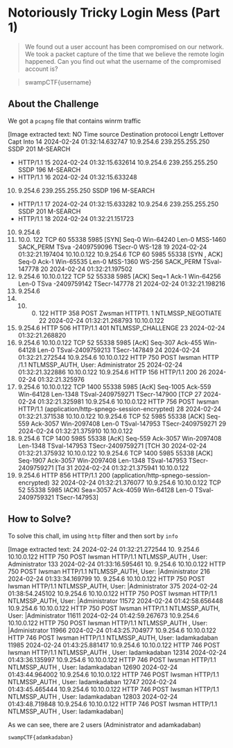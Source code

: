 # Notoriously Tricky Login Mess (Part 1)
> We found out a user account has been compromised on our network. We took a packet capture of the time that we believe the remote login happened. Can you find out what the username of the compromised account is?

> swampCTF{username}

## About the Challenge
We got a `pcapng` file that contains winrm traffic


[Image extracted text: NO
Time
source
Destination
protocoi
Lengtr
Lettover Capt
Into
14
2024-02-24 01:32:14.632747
10.9.254.6
239.255.255.250
SSDP
201
M-SEARCH
* HTTP/1.1
15
2024-02-24 01:32:15.632614
10.9.254.6
239.255.255.250
SSDP
196
M-SEARCH
* HTTP/1.1
16
2024-02-24 01:32:15.633248
10. 9.254.6
239.255.255.250
SSDP
196
M-SEARCH
* HTTP/1.1
17
2024-02-24 01:32:15.633282
10.9.254.6
239.255.255.250
SSDP
201
M-SEARCH
* HTTP/1.1
18
2024-02-24 01:32:21.151723
10. 9.254.6
10. 10.0. 122
TCP
60
55338
5985
[SYN]
Seq-0 Win-64240
Len-0 MSS-1460 SACK_PERM TSva -2409759096 TSecr-0 WS-128
19
2024-02-24
01:32:21.197404
10.10.0.122
10.9.254.6
TCP
60
5985
55338 [SYN ,
ACK]
Seq-0 Ack-1
Win-65535 Len-0 MSS-1360 WS-256 SACK_PERM TSval-147778
20
2024-02-24 01:32:21.197502
10. 9.254.6
10.10.0.122
TCP
52
55338
5985
[ACK]
Seq=1 Ack-1 Win-64256 Len-0 TSva -2409759142
TSecr-147778
21
2024-02-24 01:32:21.198216
10. 9.254.6
10. 10. 0. 122
HTTP
358
POST
Zwsman HTTPT1. 1
NTLMSSP_NEGOTIATE
22
2024-02-24 01:32:21.268793
10.10.0.122
10. 9.254.6
HTTP
506
HTTP/1.1 401
NTLMSSP_CHALLENGE
23
2024-02-24
01:32:21.268820
10. 9.254.6
10.10.0.122
TCP
52
55338
5985
[AcK]
Seq-307
Ack-455 Win-64128 Len-0 TSval-2409759213 TSecr-147849
24
2024-02-24 01:32:21.272544
10.9.254.6
10.10.0.122
HTTP
750
POST
Iwsman HTTP /1.1
NTLMSSP_AUTH,
User:
Administrator
25
2024-02-24 01:32:21.322886
10.10.0.122
10.9.254.6
HTTP
156
HTTP/1.1 200
26
2024-02-24 01:32:21.325976
10. 9.254.6
10.10.0.122
TCP
1400
55338
5985
[AcK]
Seq-1005 Ack-559 Win-64128 Len-1348 TSval-2409759271
TSecr-147900   [TCP
27
2024-02-24
01:32:21.325981
10.9.254.6
10.10.0.122
HTTP
756
POST
Iwsman HTTP/1.1
(application/http-spnego-session-encrypted)
28
2024-02-24
01:32:21.371538
10.10.0.122
10.9.254.6
TCP
52
5985
55338
[ACK]
Seq-559 Ack-3057
Win-2097408 Len-0 TSval-147953 TSecr-2409759271
29
2024-02-24 01:32:21.375910
10.10.0.122
10. 9.254.6
TCP
1400
5985
55338
[AcK]
Seq-559 Ack-3057 Win-2097408 Len-1348 TSval-147953 TSecr-2409759271
[TCH
30
2024-02-24 01:32:21.375932
10.10.0.122
10.9.254.6
TCP
1400
5985
55338
[ACK] Seq-1907
Ack-3057
Win-2097408
Len-1348 TSval-147953 TSecr-2409759271
[Td
31
2024-02-24 01:32:21.375941
10.10.0.122
10. 9.254.6
HTTP
856
HTTP/1.1 200
(application/http-spnego-session-encrypted)
32
2024-02-24 01:32:21.376077
10.9.254.6
10.10.0.122
TCP
52
55338
5985
IACKI
Sea=3057 Ack-4059 Win-64128 Len-0 TSval-2409759321 TSecr-147953]


## How to Solve?
To solve this chall, im using `http` filter and then sort by `info`


[Image extracted text: 24
2024-02-24
01:32:21.272544
10. 9.254.6
10.10.0.122
HTTP
750
POST
Iwsman
HTTP/1.1
NTLMSSP_AUTH ,
User:
Administrator
133
2024-02-24
01:33:16.595461
10. 9.254.6
10.10.0.122
HTTP
750
POST
Iwsman
HTTP/1.1
NTLMSSP_AUTH, User:
|Administrator
216
2024-02-24 01:33:34.169799
10. 9.254.6
10.10.0.122
HTTP
750
POST
Iwsman
HTTP/1.1
NTLMSSP_AUTH, User:
|Administrator
375
2024-02-24
01:38:54.245102
10.9.254.6
10.10.0.122
HTTP
750
POST
Iwsman HTTP/1.1
NTLMSSP_AUTH, User:
|Administrator
11572
2024-02-24
01:42:58.656448
10.9.254.6
10.10.0.122
HTTP
750
POST
Iwsman HTTP/1.1
NTLMSSP_AUTH, User:
|Administrator
11611
2024-02-24
01:42:59.267673
10.9.254.6
10.10.0.122
HTTP
750
POST
Iwsman HTTP/1.1
NTLMSSP_AUTH ,
User:
|Administrator
11966
2024-02-24 01:43:25.704977
10.9.254.6
10.10.0.122
HTTP
746
POST
Iwsman HTTP/1.1
NTLMSSP_AUTH,
User:
Iadamkadaban
11985
2024-02-24
01:43:25.881417
10.9.254.6
10.10.0.122
HTTP
746
POST
Iwsman
HTTP/1.1
NTLMSSP_AUTH ,
User:
Iadamkadaban
12314
2024-02-24
01:43:36.135997
10.9.254.6
10.10.0.122
HTTP
746
POST
Iwsman
HTTP/1.1
NTLMSSP_AUTH ,
User:
Iadamkadaban
12690
2024-02-24
01:43:44.964002
10.9.254.6
10.10.0.122
HTTP
746
POST
Iwsman
HTTP/1.1
NTLMSSP_AUTH ,
User:
Iadamkadaban
12747
2024-02-24 01:43:45.465444
10.9.254.6
10.10.0.122
HTTP
746
POST
Iwsman
HTTP/1.1
NTLMSSP_AUTH ,
User:
Iadamkadaban
12803
2024-02-24
01:43:48.719848
10.9.254.6
10.10.0.122
HTTP
746
POST
Iwsman
HTTP/1.1
NTLMSSP_AUTH ,
User:
Iadamkadaban]


As we can see, there are 2 users (Administrator and adamkadaban)

```
swampCTF{adamkadaban}
```